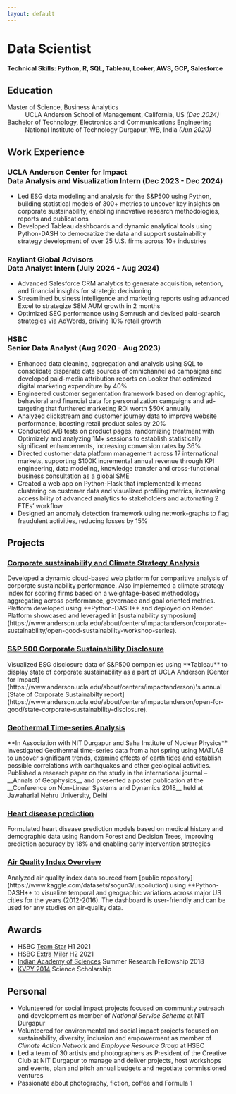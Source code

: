 ```yaml
---
layout: default
---
```


# Data Scientist

**Technical Skills: Python, R, SQL, Tableau, Looker, AWS, GCP, Salesforce**

## Education
<dl>
<dt>Master of Science, Business Analytics</dt>
<dd>UCLA Anderson School of Management, California, US <i>(Dec 2024)</i></dd>
<dt>Bachelor of Technology, Electronics and Communications Engineering</dt>
<dd>National Institute of Technology Durgapur, WB, India <i>(Jun 2020)</i></dd>
</dl>

## Work Experience

### UCLA Anderson Center for Impact <br> Data Analysis and Visualization Intern (Dec 2023 - Dec 2024)

* Led ESG data modeling and analysis for the S&P500 using Python, building statistical models of 300+ metrics to uncover key insights on corporate sustainability, enabling innovative research methodologies, reports and publications
* Developed Tableau dashboards and dynamic analytical tools using Python-DASH to democratize the data and support sustainability strategy development of over 25 U.S. firms across 10+ industries


### Rayliant Global Advisors <br> Data Analyst Intern (July 2024 - Aug 2024)
* Advanced Salesforce CRM analytics to generate acquisition, retention, and financial insights for strategic decisioning
* Streamlined business intelligence and marketing reports using advanced Excel to strategize $8M AUM growth in 2 months
* Optimized SEO performance using Semrush and devised paid-search strategies via AdWords, driving 10% retail growth

### HSBC <br> Senior Data Analyst (Aug 2020 - Aug 2023)
* Enhanced data cleaning, aggregation and analysis using SQL to consolidate disparate data sources of omnichannel ad campaigns and developed paid-media attribution reports on Looker that optimized digital marketing expenditure by 40%
* Engineered customer segmentation framework based on demographic, behavioral and financial data for personalization campaigns and ad-targeting that furthered marketing ROI worth $50K annually
* Analyzed clickstream and customer journey data to improve website performance, boosting retail product sales by 20%
* Conducted A/B tests on product pages, randomizing treatment with Optimizely and analyzing 1M+ sessions to establish statistically significant enhancements, increasing conversion rates by 36%
* Directed customer data platform management across 17 international markets, supporting $100K incremental annual revenue through KPI engineering, data modeling, knowledge transfer and cross-functional business consultation as a global SME
* Created a web app on Python-Flask that implemented k-means clustering on customer data and visualized profiling metrics, increasing accessibility of advanced analytics to stakeholders and automating 2 FTEs’ workflow
* Designed an anomaly detection framework using network-graphs to flag fraudulent activities, reducing losses by 15%

## Projects

<h3><a href="https://uclacfiofg.onrender.com/" target="_blank" rel="noopener noreferrer">Corporate sustainability and Climate Strategy Analysis <i class="fa-solid fa-link fa-xs"></i></a></h3>
Developed a dynamic cloud-based web platform for comparitive analysis of corporate sustainability performance. Also implemented a climate stratagy index for scoring firms based on a weightage-based methodology aggregating across performance, governace and goal oriented metrics. Platform developed using **Python-DASH** and deployed on Render. Platform showcased and leveraged in [sustainability symposium](https://www.anderson.ucla.edu/about/centers/impactanderson/corporate-sustainability/open-good-sustainability-workshop-series).

<h3><a href="https://public.tableau.com/views/OFGCSD/Dashboard1?:language=en-US&publish=yes&:sid=&:display_count=n&:origin=viz_share_link" target="_blank" rel="noopener noreferrer">S&P 500 Corporate Sustainability Disclosure <i class="fa-solid fa-link fa-xs"></i></a></h3>
Visualized ESG disclosure data of S&P500 companies using **Tableau** to display state of corporate sustainability as a part of UCLA Anderson [Center for Impact](https://www.anderson.ucla.edu/about/centers/impactanderson)'s annual [State of Corporate Sustainabilty report](https://www.anderson.ucla.edu/about/centers/impactanderson/open-for-good/state-corporate-sustainability-disclosure).

<h3><a href="https://www.annalsofgeophysics.eu/index.php/annals/article/view/8174" target="_blank" rel="noopener noreferrer">Geothermal Time-series Analysis <i class="fa-solid fa-link fa-xs"></i></a></h3>
**In Association with NIT Durgapur and Saha Institute of Nuclear Physics**
Investigated Geothermal time-series data from a hot spring using MATLAB to uncover significant trends, examine effects of earth tides and establish possible correlations with earthquakes and other geological activities. Published a research paper on the study in the international journal – __Annals of Geophysics__ and presented a poster publication at the __Conference on Non-Linear Systems and Dynamics 2018__ held at Jawaharlal Nehru University, Delhi

<h3><a href="https://github.com/nimagna-hazra/Heart-disease-detection" target="_blank" rel="noopener noreferrer">Heart disease prediction <i class="fa-solid fa-link fa-xs"></i></a></h3>
Formulated heart disease prediction models based on medical history and demographic data using Random Forest and Decision Trees, improving prediction accuracy by 18% and enabling early intervention strategies


<h3><a href="https://air-quality-index-dash.onrender.com/" target="_blank" rel="noopener noreferrer">Air Quality Index Overview <i class="fa-solid fa-link fa-xs"></i></a></h3>
Analyzed air quality index data sourced from [public repository](https://www.kaggle.com/datasets/sogun3/uspollution) using **Python-DASH** to visualize temporal and geographic variations across major US cities for the years (2012-2016). The dashboard is user-friendly and can be used for any studies on air-quality data.



## Awards
* HSBC <a href="https://drive.google.com/file/d/1dV3L6g_fxp8hNS84IcebqKdBJRGBBQ7E/view" target="_blank" rel="noopener noreferrer">Team Star</a> H1 2021
* HSBC <a href="https://drive.google.com/file/d/1PZTfLsbASXe-vyHg9oZf5WWIu-ifFr9Z/view" target="_blank" rel="noopener noreferrer">Extra Miler</a> H2 2021
* <a href="https://www.ias.ac.in/" target="_blank" rel="noopener noreferrer">Indian Academy of Sciences</a> Summer Research Fellowship 2018
* <a href="https://www.indiascienceandtechnology.gov.in/nurturing-minds/scholarships/school/kishore-vaigyanik-protsahan-yojana-kvpy" target="_blank" rel="noopener noreferrer">KVPY 2014</a> Science Scholarship



## Personal
* Volunteered for social impact projects focused on community outreach and development as member of _National Service Scheme_ at NIT Durgapur 
* Volunteered for environmental and social impact projects focused on sustainability, diversity, inclusion and empowerment as member of _Climate Action Network_ and _Employee Resource Group_ at HSBC
* Led a team of 30 artists and photographers as President of the Creative Club at NIT Durgapur to manage and deliver projects, host workshops and events, plan and pitch annual budgets and negotiate commissioned ventures
* Passionate about photography, fiction, coffee and Formula 1

